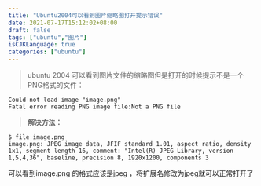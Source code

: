 ```yaml
---
title: "Ubuntu2004可以看到图片缩略图打开提示错误"
date: 2021-07-17T15:12:02+08:00
draft: false
tags: ["ubuntu","图片"]
isCJKLanguage: true
categories: ["ubuntu"]
---
```


> ubuntu 2004 可以看到图片文件的缩略图但是打开的时候提示不是一个PNG格式的文件：

```shell
Could not load image "image.png"
Fatal error reading PNG image file:Not a PNG file
```

> **解决方法：**

```shell
$ file image.png
image.png: JPEG image data, JFIF standard 1.01, aspect ratio, density 1x1, segment length 16, comment: "Intel(R) JPEG Library, version 1,5,4,36", baseline, precision 8, 1920x1200, components 3
```

可以看到image.png 的格式应该是jpeg ，将扩展名修改为jpeg就可以正常打开了
